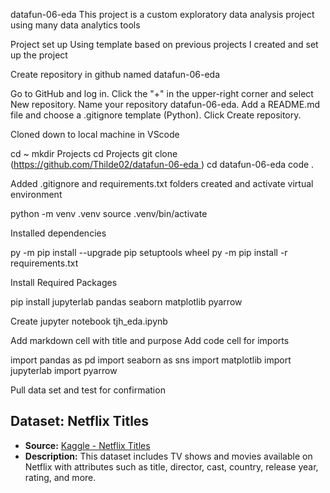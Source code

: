 

datafun-06-eda
This project is a custom exploratory data analysis project using many data analytics tools

Project set up
Using template based on previous projects I created and set up the project

Create repository in github named datafun-06-eda

Go to GitHub and log in.
Click the "+" in the upper-right corner and select New repository.
Name your repository datafun-06-eda.
Add a README.md file and choose a .gitignore template (Python).
Click Create repository.

Cloned down to local machine in VScode

cd ~
mkdir Projects
cd Projects
git clone (https://github.com/Thilde02/datafun-06-eda )
cd datafun-06-eda
code .

Added .gitignore and requirements.txt folders
created and activate virtual environment

  python -m venv .venv
  source .venv/bin/activate
  
Installed dependencies

py -m pip install --upgrade pip setuptools wheel
py -m pip install -r requirements.txt


 Install Required Packages

  pip install jupyterlab pandas seaborn matplotlib pyarrow
 
Create jupyter notebook tjh_eda.ipynb

Add markdown cell with title and purpose
Add code cell for imports

import pandas as pd
import seaborn as sns
import matplotlib
import jupyterlab
import pyarrow


Pull data set and test for confirmation

## Dataset: Netflix Titles
- **Source:** [Kaggle - Netflix Titles](https://www.kaggle.com/datasets/shivamb/netflix-shows)
- **Description:** This dataset includes TV shows and movies available on Netflix with attributes such as title, director, cast, country, release year, rating, and more.




